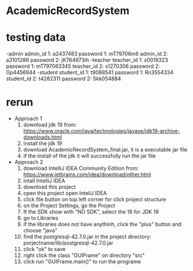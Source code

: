# AcademicRecordSystem
# testing data
  -admin
    admin_id 1: a2437483
    password 1: mT79706m6
    admin_id 2: a3101286
    password 2: jK764973ih
  -teacher
    teacher_id 1: s0019323
    password 1: mT797063345
    teacher_id 2: s1270306
    password 2: Gp4456944
  -student
    student_id 1: t9088541
    password 1: Rn3554334
    student_id 2: t4282311
    password 2: Skk054884
# rerun
  - Approach 1
    1. download jdk 19 from: https://www.oracle.com/java/technologies/javase/jdk19-archive-downloads.html
    2. install the jdk 19
    3. download AcademicRecordSystem_final.jar, it is a executable jar file
    4. if the install of the jdk it will successfully run the jar file
  - Approach 2
    1. download IntelliJ IDEA Community Edition from: https://www.jetbrains.com/idea/download/other.html
    2. intall IntelliJ IDEA
    3. download this project
    4. open this project open InteliJ IDEA
    5. click file button on top left corner for click project structure
    6. on the Project Settings, go the Project
    7. If the SDK show with "NO SDK", select the 19 for JDK 19
    8. go to Libraries
    9. if the libraries does not have anythinh, click the "plus" button and choose "java"
    10. find the postgresql-42.7.0.jar in the project directory: porjectname/lib/postgresql-42.7.0.jar
    11. click "ok" to save
    12. right click the class "GUIFrame" on directory "src"
    13. click run "GUIFrame.main()" to run the programe
       
    
   
